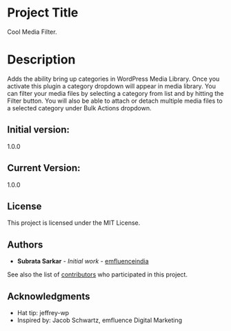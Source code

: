 # Project Title
Cool Media Filter.

# Description
Adds the ability bring up categories in WordPress Media Library. Once you activate this plugin a category dropdown will appear in media library.
You can filter your media files by selecting a category from list and by hitting the Filter button.
You will also be able to attach or detach multiple media files to a selected category under Bulk Actions dropdown.

## Initial version:
1.0.0

## Current Version:
1.0.0

## License
This project is licensed under the MIT License.

## Authors
* **Subrata Sarkar** - *Initial work* - [emfluenceindia](https://github.com/emfluenceindia)

See also the list of [contributors](https://github.com/emfluenceindia/cool-media-filter/graphs/contributors) who participated in this project.

## Acknowledgments
* Hat tip: jeffrey-wp
* Inspired by: Jacob Schwartz, emfluence Digital Marketing